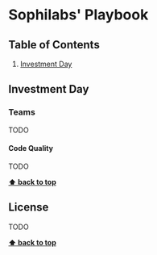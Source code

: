 # Sophilabs' Playbook

## Table of Contents

1. [Investment Day](#investment-day)

## Investment Day

### Teams

TODO

#### Code Quality

TODO


**[⬆ back to top](#table-of-contents)**

## License

TODO

**[⬆ back to top](#table-of-contents)**
